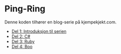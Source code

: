 Ping-Ring
=========

Denne koden tilh&oslash;rer en blog-serie p&aring; kjempekjekt.com. 

* [Del 1: Introduksjon til serien](http://blog.kjempekjekt.com/2010/09/04/ping-ring-del-1-introduksjon/)
* [Del 2: C#](http://blog.kjempekjekt.com/2010/09/06/ping-ring-del-2-c/)
* [Del 3: Ruby](http://blog.kjempekjekt.com/2010/09/07/ping-ring-del-3-ruby/)
* [Del 4: Boo](http://blog.kjempekjekt.com/2010/09/08/ping-ring-del-4-boo/)
